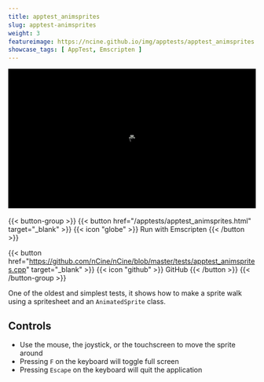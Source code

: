 ```yaml
---
title: apptest_animsprites
slug: apptest-animsprites
weight: 3
featureimage: https://ncine.github.io/img/apptests/apptest_animsprites.png
showcase_tags: [ AppTest, Emscripten ]
---
```


![apptest_animsprites](/img/apptests/apptest_animsprites.png)

{{< button-group >}}
{{< button href="/apptests/apptest_animsprites.html" target="_blank" >}}
{{< icon "globe" >}} Run with Emscripten
{{< /button >}}

{{< button href="https://github.com/nCine/nCine/blob/master/tests/apptest_animsprites.cpp" target="_blank" >}}
{{< icon "github" >}} GitHub
{{< /button >}}
{{< /button-group >}}

One of the oldest and simplest tests, it shows how to make a sprite walk using a spritesheet and an `AnimatedSprite` class.

## Controls

- Use the mouse, the joystick, or the touchscreen to move the sprite around
- Pressing `F` on the keyboard will toggle full screen
- Pressing `Escape` on the keyboard will quit the application

